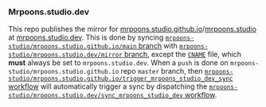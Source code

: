 ### Mrpoons.studio.dev

This repo publishes the mirror for [mrpoons.studio.github.io](https://mrpoons.studio.github.io)/[mrpoons.studio](https://mrpoons.studio) at [mrpoons.studio.dev](https://mrpoons.studio.dev). This is done by syncing [`mrpoons-studio/mrpoons.studio.github.io/main` branch](https://github.com/mrpoons-studio/mrpoons.studio.github.io/tree/master) with [`mrpoons-studio/mrpoons.studio.dev/mirror` branch](https://github.com/mrpoons-studio/mrpoons.studio.dev/tree/mirror), except the [`CNAME`](https://github.com/mrpoons-studio/mrpoons.studio.dev/raw/mirror/CNAME) file, which **must** always be set to `mrpoons.studio.dev`. When a `push` is done on `mrpoons-studio/mrpoons.studio.github.io` repo `master` branch, then [`mrpoons-studio/mrpoons.studio.github.io/trigger_mrpoons_studio_dev_sync` workflow](https://github.com/mrpoons-studio/mrpoons.studio.github.io/raw/master/.github/workflows/trigger_mrpoons_studio_dev_sync.yml) will automatically trigger a sync by dispatching the [`mrpoons-studio/mrpoons.studio.dev/sync_mrpoons_studio_dev` workflow](https://github.com/mrpoons-studio/mrpoons.studio.dev/raw/master/.github/workflows/sync_mrpoons_studio_dev.yml).
##

